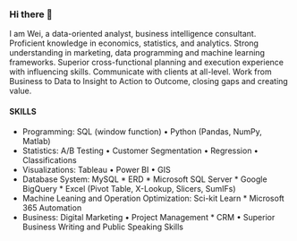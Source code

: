 ### Hi there 👋

I am Wei, a data-oriented analyst, business intelligence consultant. Proficient knowledge in economics, statistics, and analytics.
Strong understanding in marketing, data programming and machine learning frameworks. Superior cross-functional planning and execution experience with influencing skills. Communicate with clients at all-level. Work from Business to Data to Insight to Action to Outcome, closing gaps and creating value.

#### SKILLS
* Programming: SQL (window function) • Python (Pandas, NumPy, Matlab)
* Statistics: A/B Testing • Customer Segmentation • Regression • Classifications
* Visualizations: Tableau • Power BI • GIS
* Database System: MySQL * ERD * Microsoft SQL Server * Google BigQuery * Excel (Pivot Table, X-Lookup, Slicers, SumIFs)
* Machine Leaning and Operation Optimization: Sci-kit Learn * Microsoft 365 Automation
* Business: Digital Marketing • Project Management * CRM • Superior Business Writing and Public Speaking Skills
